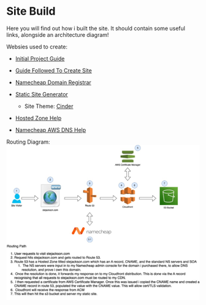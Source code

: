 # Site Build

Here you will find out how i built the site. It should contain some useful links, alongside an architecture diagram!



Websies used to create:

* [Initial Project Guide](https://loganmarchione.com/2022/10/the-best-devops-project-for-a-beginner/)

* [Guide Followed To Create Site](https://dev.to/aws-builders/guide-to-hosting-a-static-website-on-aws-using-s3-cloudfront-and-route53-with-just-7-steps-220b)

* [Namecheap Domain Registrar](https://www.namecheap.com/)

* [Static Site Generator](https://www.mkdocs.org/)

    * Site Theme: [Cinder](https://sourcefoundry.org/cinder/)

* [Hosted Zone Help](https://medium.com/weekly-webtips/how-to-integrate-3rd-party-domain-names-with-aws-route-53-for-your-website-webapp-7f6cd8ff36b6)

* [Namecheap AWS DNS Help](https://www.namecheap.com/support/knowledgebase/article.aspx/10371/2208/how-do-i-link-my-domain-to-amazon-web-services/)


Routing Diagram:
![Routing Diagram](./img/RoutingDiagram.jpg)